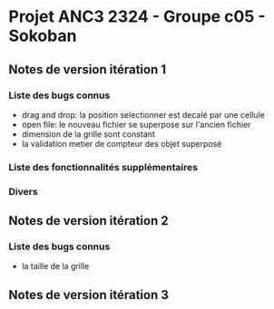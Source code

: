 # Projet ANC3 2324 - Groupe c05 - Sokoban

## Notes de version itération 1

### Liste des bugs connus

* drag and drop: la position selectionner est decalé par une cellule
* open file: le nouveau fichier se superpose sur l'ancien fichier 
* dimension de la grille sont constant
* la validation metier de compteur des objet superposé

### Liste des fonctionnalités supplémentaires

### Divers

## Notes de version itération 2

### Liste des bugs connus
* la taille de la grille

## Notes de version itération 3
